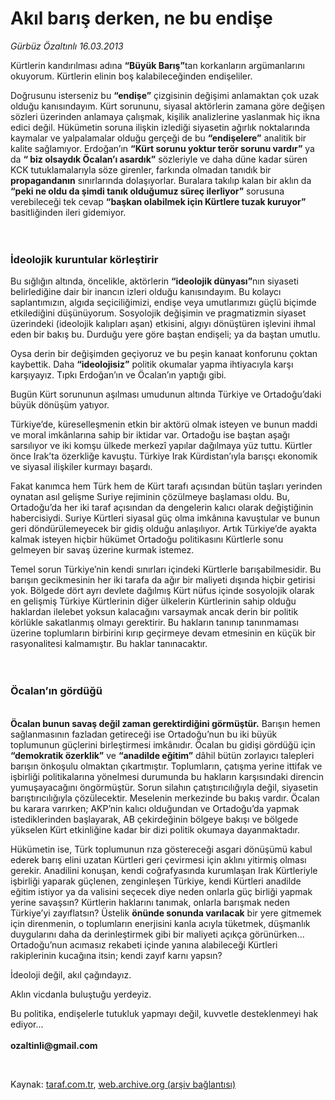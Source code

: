 # Akıl barış derken, ne bu endişe

*Gürbüz Özaltınlı 16.03.2013*

<div class="yazi"><p>Kürtlerin kandırılması adına <b>“Büyük Barış”</b>tan korkanların argümanlarını okuyorum. Kürtlerin elinin boş kalabileceğinden endişeliler.</p>
<p>Doğrusunu isterseniz bu <b>“endişe”</b> çizgisinin değişimi anlamaktan çok uzak olduğu kanısındayım. Kürt sorununu, siyasal aktörlerin zamana göre değişen sözleri üzerinden anlamaya çalışmak, kişilik analizlerine yaslanmak hiç ikna edici değil. Hükümetin soruna ilişkin izlediği siyasetin ağırlık noktalarında kaymalar ve yalpalamalar olduğu gerçeği de bu <b>“endişelere”</b> analitik bir kalite sağlamıyor. Erdoğan’ın <b>“Kürt sorunu yoktur terör sorunu vardır”</b> ya da <b>“ biz olsaydık Öcalan’ı asardık”</b> sözleriyle ve daha düne kadar süren KCK tutuklamalarıyla söze girenler, farkında olmadan tanıdık bir <b>propagandanın</b> sınırlarında dolaşıyorlar. Buralara takılıp kalan bir aklın da <b>“peki ne oldu da şimdi tanık olduğumuz süreç ilerliyor”</b> sorusuna verebileceği tek cevap <b>“başkan olabilmek için Kürtlere tuzak kuruyor”</b> basitliğinden ileri gidemiyor.<br/><br/><br/></p>
<h3>İdeolojik kuruntular körleştirir</h3>
<p>Bu sığlığın altında, öncelikle, aktörlerin <b>“ideolojik dünyası”</b>nın siyaseti belirlediğine dair bir inancın izleri olduğu kanısındayım. Bu kolaycı saplantımızın, algıda seçiciliğimizi, endişe veya umutlarımızı güçlü biçimde etkilediğini düşünüyorum. Sosyolojik değişimin ve pragmatizmin siyaset üzerindeki (ideolojik kalıpları aşan) etkisini, algıyı dönüştüren işlevini ihmal eden bir bakış bu. Durduğu yere göre baştan endişeli; ya da baştan umutlu.</p>
<p>Oysa derin bir değişimden geçiyoruz ve bu peşin kanaat konforunu çoktan kaybettik. Daha <b>“ideolojisiz”</b> politik okumalar yapma ihtiyacıyla karşı karşıyayız. Tıpkı Erdoğan’ın ve Öcalan’ın yaptığı gibi.</p>
<p>Bugün Kürt sorununun aşılması umudunun altında Türkiye ve Ortadoğu’daki büyük dönüşüm yatıyor. </p>
<p>Türkiye’de, küreselleşmenin etkin bir aktörü olmak isteyen ve bunun maddi ve moral imkânlarına sahip bir iktidar var. Ortadoğu ise baştan aşağı sarsılıyor ve iki komşu ülkede merkezî yapılar dağılmaya yüz tuttu. Kürtler önce Irak’ta özerkliğe kavuştu. Türkiye Irak Kürdistan’ıyla barışçı ekonomik ve siyasal ilişkiler kurmayı başardı.</p>
<p>Fakat kanımca hem Türk hem de Kürt tarafı açısından bütün taşları yerinden oynatan asıl gelişme Suriye rejiminin çözülmeye başlaması oldu. Bu, Ortadoğu’da her iki taraf açısından da dengelerin kalıcı olarak değiştiğinin habercisiydi. Suriye Kürtleri siyasal güç olma imkânına kavuştular ve bunun geri döndürülemeyecek bir gidiş olduğu anlaşılıyor. Artık Türkiye’de ayakta kalmak isteyen hiçbir hükümet Ortadoğu politikasını Kürtlerle sonu gelmeyen bir savaş üzerine kurmak istemez. </p>
<p>Temel sorun Türkiye’nin kendi sınırları içindeki Kürtlerle barışabilmesidir. Bu barışın gecikmesinin her iki tarafa da ağır bir maliyeti dışında hiçbir getirisi yok. Bölgede dört ayrı devlete dağılmış Kürt nüfus içinde sosyolojik olarak en gelişmiş Türkiye Kürtlerinin diğer ülkelerin Kürtlerinin sahip olduğu haklardan ilelebet yoksun kalacağını varsaymak ancak derin bir politik körlükle sakatlanmış olmayı gerektirir. Bu hakların tanınıp tanınmaması üzerine toplumların birbirini kırıp geçirmeye devam etmesinin en küçük bir rasyonalitesi kalmamıştır. Bu haklar tanınacaktır.<br/><br/><br/></p>
<h3>Öcalan’ın gördüğü</h3>
<p><b><br/>Öcalan bunun savaş değil zaman gerektirdiğini görmüştür.</b> Barışın hemen sağlanmasının fazladan getireceği ise Ortadoğu’nun bu iki büyük toplumunun güçlerini birleştirmesi imkânıdır. Öcalan bu gidişi gördüğü için <b>“demokratik özerklik”</b> ve <b>“anadilde eğitim”</b> dâhil bütün zorlayıcı talepleri barışın önkoşulu olmaktan çıkartmıştır. Toplumların, çatışma yerine ittifak ve işbirliği politikalarına yönelmesi durumunda bu hakların karşısındaki direncin yumuşayacağını öngörmüştür. Sorun silahın çatıştırıcılığıyla değil, siyasetin barıştırıcılığıyla çözülecektir. Meselenin merkezinde bu bakış vardır. Öcalan bu karara varırken; AKP’nin kalıcı olduğundan ve Ortadoğu’da yapmak istediklerinden başlayarak, AB çekirdeğinin bölgeye bakışı ve bölgede yükselen Kürt etkinliğine kadar bir dizi politik okumaya dayanmaktadır. </p>
<p>Hükümetin ise, Türk toplumunun rıza göstereceği asgari dönüşümü kabul ederek barış elini uzatan Kürtleri geri çevirmesi için aklını yitirmiş olması gerekir. Anadilini konuşan, kendi coğrafyasında kurumlaşan Irak Kürtleriyle işbirliği yaparak güçlenen, zenginleşen Türkiye, kendi Kürtleri anadilde eğitim istiyor ya da valisini seçecek diye neden onlarla güç birliği yapmak yerine savaşsın? Kürtlerin haklarını tanımak, onlarla barışmak neden Türkiye’yi zayıflatsın? Üstelik <b>önünde sonunda varılacak</b> bir yere gitmemek için direnmenin, o toplumların enerjisini kanla acıyla tüketmek, düşmanlık duygularını daha da derinleştirmek gibi bir maliyeti açıkça görünürken... Ortadoğu’nun acımasız rekabeti içinde yanına alabileceği Kürtleri rakiplerinin kucağına itsin; kendi zayıf karnı yapsın?</p>
<p>İdeoloji değil, akıl çağındayız.</p>
<p>Aklın vicdanla buluştuğu yerdeyiz.</p>
<p>Bu politika, endişelerle tutukluk yapmayı değil, kuvvetle desteklenmeyi hak ediyor...<br/><br/><b>ozaltinli@gmail.com</b></p>
<p> </p>
</div>

Kaynak: [taraf.com.tr](http://www.taraf.com.tr/gurbuz-ozaltinli/makale-akil-baris-derken-ne-bu-endise.htm), [web.archive.org (arşiv bağlantısı)](http://web.archive.org/web/20131107143926/http://www.taraf.com.tr/gurbuz-ozaltinli/makale-akil-baris-derken-ne-bu-endise.htm)
